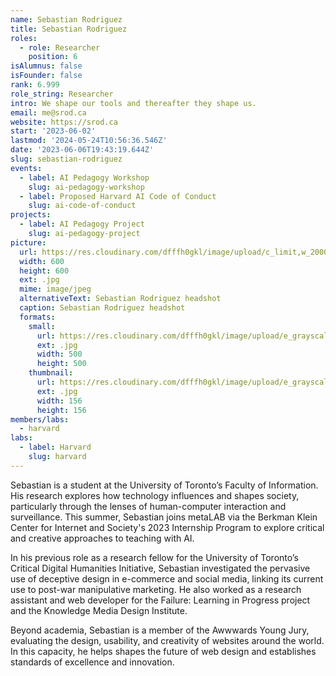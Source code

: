 ```yaml
---
name: Sebastian Rodriguez
title: Sebastian Rodriguez
roles:
  - role: Researcher
    position: 6
isAlumnus: false
isFounder: false
rank: 6.999
role_string: Researcher
intro: We shape our tools and thereafter they shape us.
email: me@srod.ca
website: https://srod.ca
start: '2023-06-02'
lastmod: '2024-05-24T10:56:36.546Z'
date: '2023-06-06T19:43:19.644Z'
slug: sebastian-rodriguez
events:
  - label: AI Pedagogy Workshop
    slug: ai-pedagogy-workshop
  - label: Proposed Harvard AI Code of Conduct
    slug: ai-code-of-conduct
projects:
  - label: AI Pedagogy Project
    slug: ai-pedagogy-project
picture:
  url: https://res.cloudinary.com/dfffh0gkl/image/upload/c_limit,w_2000,h_2000/e_grayscale/v1686073106/63ddcb1025906404468222_Sebastian_Rodriguez_ebc1ffde20.jpg
  width: 600
  height: 600
  ext: .jpg
  mime: image/jpeg
  alternativeText: Sebastian Rodriguez headshot
  caption: Sebastian Rodriguez headshot
  formats:
    small:
      url: https://res.cloudinary.com/dfffh0gkl/image/upload/e_grayscale/v1686073108/small_63ddcb1025906404468222_Sebastian_Rodriguez_ebc1ffde20.jpg
      ext: .jpg
      width: 500
      height: 500
    thumbnail:
      url: https://res.cloudinary.com/dfffh0gkl/image/upload/e_grayscale/v1686073107/thumbnail_63ddcb1025906404468222_Sebastian_Rodriguez_ebc1ffde20.jpg
      ext: .jpg
      width: 156
      height: 156
members/labs:
  - harvard
labs:
  - label: Harvard
    slug: harvard
---
```

Sebastian is a student at the University of Toronto’s Faculty of Information. His research explores how technology influences and shapes society, particularly through the lenses of human-computer interaction and surveillance. This summer, Sebastian joins metaLAB via the Berkman Klein Center for Internet and Society's 2023 Internship Program to explore critical and creative approaches to teaching with AI.

In his previous role as a research fellow for the University of Toronto’s Critical Digital Humanities Initiative, Sebastian investigated the pervasive use of deceptive design in e-commerce and social media, linking its current use to post-war manipulative marketing. He also worked as a research assistant and web developer for the Failure: Learning in Progress project and the Knowledge Media Design Institute.

Beyond academia, Sebastian is a member of the Awwwards Young Jury, evaluating the design, usability, and creativity of websites around the world. In this capacity, he helps shapes the future of web design and establishes standards of excellence and innovation.

